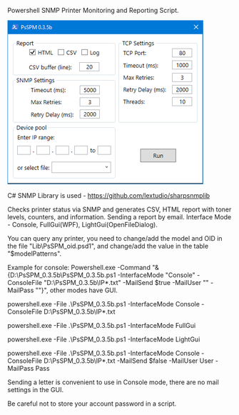 Powershell SNMP Printer Monitoring and Reporting Script.

![Window](https://github.com/ROV-MOAT/PsSPM/blob/main/PsSPM.png)

C# SNMP Library is used - https://github.com/lextudio/sharpsnmplib

Checks printer status via SNMP and generates CSV, HTML report with toner levels, counters, and information. Sending a report by email.
Interface Mode - Console, FullGui(WPF), LightGui(OpenFileDialog).

You can query any printer, you need to change/add the model and OID in the file "Lib\PsSPM_oid.psd1", and change/add the value in the table "$modelPatterns".

Example for console:
Powershell.exe -Command "& {D:\PsSPM_0.3.5b\PsSPM_0.3.5b.ps1 -InterfaceMode "Console" -ConsoleFile "D:\PsSPM_0.3.5b\IP\*.txt" -MailSend $true -MailUser "" -MailPass ""}", other modes have GUI.

powershell.exe -File .\PsSPM_0.3.5b.ps1 -InterfaceMode Console -ConsoleFile D:\PsSPM_0.3.5b\IP\*.txt

powershell.exe -File .\PsSPM_0.3.5b.ps1 -InterfaceMode FullGui

powershell.exe -File .\PsSPM_0.3.5b.ps1 -InterfaceMode LightGui

powershell.exe -File .\PsSPM_0.3.5b.ps1 -InterfaceMode Console -ConsoleFile D:\PsSPM_0.3.5b\IP\*.txt -MailSend $false -MailUser User -MailPass Pass


Sending a letter is convenient to use in Console mode, there are no mail settings in the GUI.

Be careful not to store your account password in a script.
